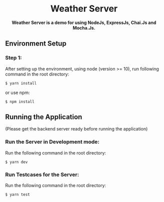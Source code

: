 <h1 align="center">
  Weather Server
</h1>

<p align="center">
  <strong>Weather Server is a demo for using NodeJs, ExpressJs, Chai.Js and Mocha.Js.</strong><br>
</p>

## Environment Setup

### Step 1:

After setting up the environment, using node (version >= 10), run following command in the root directory:

    $ yarn install

or use npm:

    $ npm install

## Running the Application

(Please get the backend server ready before running the application)

### Run the Server in Development mode:

Run the following command in the root directory:

    $ yarn dev

### Run Testcases for the Server:

Run the following command in the root directory:

    $ yarn test
